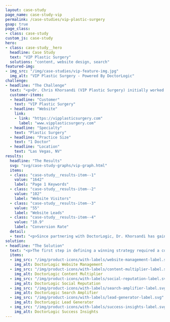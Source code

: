 ```yaml
---
layout: case-study
page_name: case-study-vip
permalink: /case-studies/vip-plastic-surgery
gsap: true
page_class:
- class: case-study
custom_js: case-study
hero:
- class: case-study__hero
  headline: Case Study
  text: "VIP Plastic Surgery"
  solutions: "content, website design, search"
featured-img:
- img_src: "/img/case-studies/vip-feature-img.jpg"
  img_alt: "VIP Plastic Surgery - Powered By DoctorLogic"
challenge:
- headline: "The Challenge" 
  text: "<p>Dr. Chris Khorsandi (VIP Plastic Surgery) initially worked with several vendors, who were costly and unable to fulfill their promises of attracting patient leads through website traffic. These vendors were promising results, but offering nothing due to their limited healthcare marketing experience. As a premiere plastic surgery practice in Las Vegas, Dr. Khorsandi did not feel his online presence accurately reflected his offline reputation, especially in one of the nation’s most competitive markets for plastic surgeons. Dr. Khorsandi began working with DoctorLogic in March 2015 with the objective of building an SEO strategy that would amplify his offline experience into online authority, increase overall traffic, and win new patients from search.</p>"
  customer-items:
  - headline: "Customer"
    text: "VIP Plastic Surgery"
  - headline: "Website"
    link:
    - link: "https://vipplasticsurgery.com"
      label: "www.vipplasticsurgery.com"
  - headline: "Specialty"
    text: "Plastic Surgery"
  - headline: "Practice Size"
    text: "1 Doctor"
  - headline: "Location"
    text: "Las Vegas, NV"
results:
  headline: "The Results"
  svg: "svg/case-study-graphs/vip-graph.html"
  items:
  - class: "case-study__results-item--1"
    value: "1642"
    label: "Page 1 Keywords"
  - class: "case-study__results-item--2"
    value: "102"
    label: "Website Visitors"
  - class: "case-study__results-item--3"
    value: "55"
    label: "Website Leads"
  - class: "case-study__results-item--4"
    value: "10.9"
    label: "Conversion Rate"
  detail:
  - text: "<p>Since partnering with DoctorLogic, Dr. Khorsandi has gained a competitive advantage in his market. VIP Plastic Surgery saw a growth in Page 1 keywords by 1,642%, resulting in an increase in website visits by 102%, a 55% increase in website leads, and a 10% lead-to-patient conversion rate. In addition to keyword ranking, the Before and After Photo Gallery brings in 67% of all page view traffic, with 34% leads coming strictly from the gallery page.</p><p>With DoctorLogic, VIP Plastic Surgery is leveraging technology to increase efficiency and track lead conversions that turn visitors into patients, leading to exponential growth.</p>"
solution:
- headline: "The Solution"
  text: "<p>The first step in defining a winning strategy required a comprehensive discussion with Dr. Khorsandi and his team. The competitive Las Vegas market was flooded with hundreds of other surgeons lobbying for the same goals and rankings, so our strategy needed to have a very targeted approach. We put together a strategy based on a comprehensive technical SEO audit and competitive research.</p><p>In order to implement the strategy, we created and designed a modern website that reflected the VIP Plastic Surgery brand and business model. With DoctorLogic’s proven technology and expert content writers, we created a new website specially designed to showcase the great work and reviews using DoctorLogic’s Before and After Galleries and Reputation Management solution. The website was also crafted to serve as the foundation of our SEO strategy. It includes more relevant keywords, is responsive to all devices, and easy to navigate.</p>"
  items:
  - img_src: "/img/product-icons/with-labels/website-management-label.svg"
    img_alt: DoctorLogic Website Management
  - img_src: "/img/product-icons/with-labels/content-multiplier-label.svg"
    img_alt: DoctorLogic Content Multiplier
  - img_src: "/img/product-icons/with-labels/social-reputation-label.svg"
    img_alt: DoctorLogic Social Reputation
  - img_src: "/img/product-icons/with-labels/search-amplifier-label.svg"
    img_alt: DoctorLogic Search Amplifier
  - img_src: "/img/product-icons/with-labels/lead-generator-label.svg"
    img_alt: DoctorLogic Lead Generator
  - img_src: "/img/product-icons/with-labels/success-insights-label.svg"
    img_alt: DoctorLogic Success Insights
---
```





